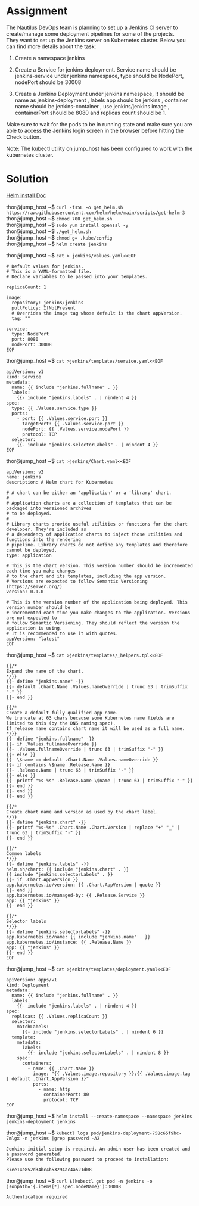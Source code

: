 # Assignment

The Nautilus DevOps team is planning to set up a Jenkins CI server to create/manage some deployment pipelines for some of the projects.  
They want to set up the Jenkins server on Kubernetes cluster. Below you can find more details about the task:

1) Create a namespace jenkins

2) Create a Service for jenkins deployment. Service name should be jenkins-service under jenkins namespace, type should be NodePort,  nodePort should be 30008

3) Create a Jenkins Deployment under jenkins namespace, It should be name as jenkins-deployment , labels app should be jenkins , container name should be jenkins-container , use jenkins/jenkins image , containerPort should be 8080 and replicas count should be 1.

Make sure to wait for the pods to be in running state and make sure you are able to access the Jenkins login screen in the browser before hitting the Check button.

Note: The kubectl utility on jump_host has been configured to work with the kubernetes cluster.

# Solution

[Helm install Doc](https://helm.sh/docs/intro/install/)

thor@jump_host ~$ `curl -fsSL -o get_helm.sh https://raw.githubusercontent.com/helm/helm/main/scripts/get-helm-3`  
thor@jump_host ~$ `chmod 700 get_helm.sh`  
thor@jump_host ~$ `sudo yum install openssl -y`  
thor@jump_host ~$ `./get_helm.sh`  
thor@jump_host ~$ `chmod g= .kube/config`  
thor@jump_host ~$ `helm create jenkins`  

thor@jump_host ~$ `cat > jenkins/values.yaml<<EOF`  
```
# Default values for jenkins.
# This is a YAML-formatted file.
# Declare variables to be passed into your templates.

replicaCount: 1

image:
  repository: jenkins/jenkins
  pullPolicy: IfNotPresent
  # Overrides the image tag whose default is the chart appVersion.
  tag: ""

service:
  type: NodePort
  port: 8080
  nodePort: 30008
EOF
```

thor@jump_host ~$ `cat >jenkins/templates/service.yaml<<EOF` 
```
apiVersion: v1
kind: Service
metadata:
  name: {{ include "jenkins.fullname" . }}
  labels:
    {{- include "jenkins.labels" . | nindent 4 }}
spec:
  type: {{ .Values.service.type }}
  ports:
    - port: {{ .Values.service.port }}
      targetPort: {{ .Values.service.port }}
      nodePort: {{ .Values.service.nodePort }}
      protocol: TCP
  selector:
    {{- include "jenkins.selectorLabels" . | nindent 4 }}
EOF
```

thor@jump_host ~$ `cat >jenkins/Chart.yaml<<EOF`
```
apiVersion: v2
name: jenkins
description: A Helm chart for Kubernetes

# A chart can be either an 'application' or a 'library' chart.
#
# Application charts are a collection of templates that can be packaged into versioned archives
# to be deployed.
#
# Library charts provide useful utilities or functions for the chart developer. They're included as
# a dependency of application charts to inject those utilities and functions into the rendering
# pipeline. Library charts do not define any templates and therefore cannot be deployed.
type: application

# This is the chart version. This version number should be incremented each time you make changes
# to the chart and its templates, including the app version.
# Versions are expected to follow Semantic Versioning (https://semver.org/)
version: 0.1.0

# This is the version number of the application being deployed. This version number should be
# incremented each time you make changes to the application. Versions are not expected to
# follow Semantic Versioning. They should reflect the version the application is using.
# It is recommended to use it with quotes.
appVersion: "latest"
EOF
```

thor@jump_host ~$ `cat >jenkins/templates/_helpers.tpl<<EOF`
```
{{/*
Expand the name of the chart.
*/}}
{{- define "jenkins.name" -}}
{{- default .Chart.Name .Values.nameOverride | trunc 63 | trimSuffix "-" }}
{{- end }}

{{/*
Create a default fully qualified app name.
We truncate at 63 chars because some Kubernetes name fields are limited to this (by the DNS naming spec).
If release name contains chart name it will be used as a full name.
*/}}
{{- define "jenkins.fullname" -}}
{{- if .Values.fullnameOverride }}
{{- .Values.fullnameOverride | trunc 63 | trimSuffix "-" }}
{{- else }}
{{- \$name := default .Chart.Name .Values.nameOverride }}
{{- if contains \$name .Release.Name }}
{{- .Release.Name | trunc 63 | trimSuffix "-" }}
{{- else }}
{{- printf "%s-%s" .Release.Name \$name | trunc 63 | trimSuffix "-" }}
{{- end }}
{{- end }}
{{- end }}

{{/*
Create chart name and version as used by the chart label.
*/}}
{{- define "jenkins.chart" -}}
{{- printf "%s-%s" .Chart.Name .Chart.Version | replace "+" "_" | trunc 63 | trimSuffix "-" }}
{{- end }}

{{/*
Common labels
*/}}
{{- define "jenkins.labels" -}}
helm.sh/chart: {{ include "jenkins.chart" . }}
{{ include "jenkins.selectorLabels" . }}
{{- if .Chart.AppVersion }}
app.kubernetes.io/version: {{ .Chart.AppVersion | quote }}
{{- end }}
app.kubernetes.io/managed-by: {{ .Release.Service }}
app: {{ "jenkins" }}
{{- end }}

{{/*
Selector labels
*/}}
{{- define "jenkins.selectorLabels" -}}
app.kubernetes.io/name: {{ include "jenkins.name" . }}
app.kubernetes.io/instance: {{ .Release.Name }}
app: {{ "jenkins" }}
{{- end }}
EOF
```

thor@jump_host ~$ `cat >jenkins/templates/deployment.yaml<<EOF`
```
apiVersion: apps/v1
kind: Deployment
metadata:
  name: {{ include "jenkins.fullname" . }}
  labels:
    {{- include "jenkins.labels" . | nindent 4 }}
spec:
  replicas: {{ .Values.replicaCount }}
  selector:
    matchLabels:
      {{- include "jenkins.selectorLabels" . | nindent 6 }}
  template:
    metadata:
      labels:
        {{- include "jenkins.selectorLabels" . | nindent 8 }}
    spec:
      containers:
        - name: {{ .Chart.Name }}
          image: "{{ .Values.image.repository }}:{{ .Values.image.tag | default .Chart.AppVersion }}"
          ports:
            - name: http
              containerPort: 80
              protocol: TCP
EOF
```

thor@jump_host ~$ `helm install --create-namespace --namespace jenkins jenkins-deployment jenkins`  

thor@jump_host ~$ `kubectl logs pod/jenkins-deployment-758c65f9bc-7mlgx -n jenkins |grep password -A2`
```
Jenkins initial setup is required. An admin user has been created and a password generated.
Please use the following password to proceed to installation:

37ee14e852d34bc4b53294ac4a521d08
```

thor@jump_host ~$ `curl $(kubectl get pod -n jenkins -o jsonpath='{.items[*].spec.nodeName}'):30008`
```
Authentication required                                     
```
